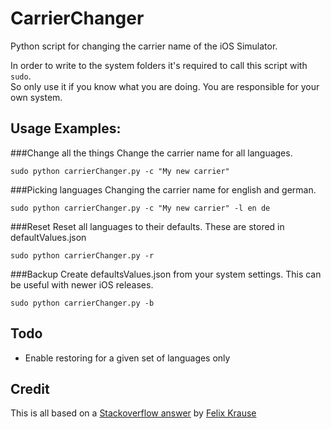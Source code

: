 CarrierChanger
=================

Python script for changing the carrier name of the iOS Simulator.


In order to write to the system folders it's required to call this script with `sudo`.  
So only use it if you know what you are doing. You are responsible for your own system.

Usage Examples: 
---------------

###Change all the things
Change the carrier name for all languages.

	sudo python carrierChanger.py -c "My new carrier"

###Picking languages
Changing the carrier name for english and german.

	sudo python carrierChanger.py -c "My new carrier" -l en de

###Reset 
Reset all languages to their defaults. These are stored in defaultValues.json

	sudo python carrierChanger.py -r

###Backup
Create defaultsValues.json from your system settings. This can be useful with newer iOS releases.

	sudo python carrierChanger.py -b



Todo
-----

- Enable restoring for a given set of languages only


Credit
-------
This is all based on a [Stackoverflow answer](http://stackoverflow.com/questions/12580694/how-to-customize-carrier-name-in-ios-6-simulator/14292811#14292811) by [Felix Krause](https://github.com/KrauseFx)
